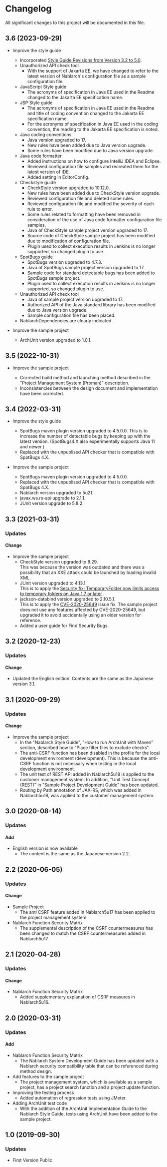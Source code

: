 # Changelog

All significant changes to this project will be documented in this file.

## 3.6 (2023-09-29)

- Improve the style guide
  - Incorporated [Style Guide Revisions from Version 3.2 to 5.0](https://github.com/Fintan-contents/coding-standards/blob/main/CHANGELOG.md).
  - Unauthorized API check tool
    - With the support of Jakarta EE, we have changed to refer to the latest version of Nablarch's configuration file as a sample configuration file.
  - JavaScript Style guide
    - The acronyms of specification in Java EE used in the Readme changed to the Jakarta EE specification name.
  - JSP Style guide
    - The acronyms of specification in Java EE used in the Readme and title of coding convention changed to the Jakarta EE specification name.
    - For the acronyms of specification in Java EE used in the coding convention, the reading to the Jakarta EE specification is noted.
  - Java coding conventions
    - Java version upgraded to 17.
    - New rules have been added due to Java version upgrade.
    - Some rules have been modified due to Java version upgrade.
  - Java code formatter
    - Added instructions on how to configure IntelliJ IDEA and Eclipse.
    - Reviewed configuration file samples and recreated them for the latest version of IDE.
    - Added setting in EditorConfig.
  - Checkstyle guide
    - CheckStyle version upgraded to 10.12.0.
    - New rules have been added due to CheckStyle version upgrade.
    - Reviewed configuration file and deleted some rules.
    - Reviewed configuration file and modified the severity of each rule to error.
    - Some rules related to formatting have been removed in consideration of the use of Java code formatter configuration file samples.
    - Java of CheckStyle sample project version upgraded to 17.
    - Source code of CheckStyle sample project has been modified due to modification of configuration file.
    - Plugin used to collect execution results in Jenkins is no longer supported, so changed plugin to use.
  - SpotBugs guide
    - SpotBugs version upgraded to 4.7.3.
    - Java of SpotBugs sample project version upgraded to 17.
    - Sample code for standard detectable bugs has been added to SpotBugs sample project.
    - Plugin used to collect execution results in Jenkins is no longer supported, so changed plugin to use.
  - Unauthorized API check tool
    - Java of sample project version upgraded to 17.
    - Authorized API of the Java standard library has been modified due to Java version upgrade.
    - Sample configuration file has been placed.
  - NablarchDependencies are clearly indicated.

- Improve the sample project
  - ArchUnit version upgraded to 1.0.1.

## 3.5 (2022-10-31)

- Improve the sample project

  - Corrected build method and launching method described in the "Project Management System (Proman)" description.
  - Inconsistencies between the design document and implementation have been corrected.

## 3.4 (2022-03-31)

- Improve the style guide
  
  - SpotBugs maven plugin version upgraded to 4.5.0.0.
    This is to increase the number of detectable bugs by keeping up with the latest version.
    (SpotBugs4.X also experimentally supports Java 11 and newer.)
  - Replaced with the unpublised API checker that is compatible with SpotBugs 4.X.
  
- Improve the sample project

  - SpotBugs maven plugin version upgraded to 4.5.0.0.
  - Replaced with the unpublised API checker that is compatible with SpotBugs 4.X.
  - Nablarch version upgraded to 5u21.
  - javax.ws.rs-api upgrade to 2.1.1.
  - JUnit version upgrade to 5.8.2.

## 3.3 (2021-03-31)
### Updates
#### Change
- Improve the sample project
  - CheckStyle version upgraded to 8.29.  
    This was because the version was outdated and there was a possibility that an XXE attack could be launched by loading invalid XML.
  - JUnit version upgraded to 4.13.1.  
    This is to apply the [Security fix: TemporaryFolder now limits access to temporary folders on Java 1.7 or later](https://github.com/junit-team/junit4/blob/HEAD/doc/ReleaseNotes4.13.1.md#security-fix-temporaryfolder-now-limits-access-to-temporary-folders-on-java-17-or-later) .
  - jackson-databind version upgraded to 2.10.5.1.  
    This is to apply the [CVE-2020-25649](https://cve.mitre.org/cgi-bin/cvename.cgi?name=CVE-2020-25649) issue fix. The sample project does not use any features affected by CVE-2020-25649, but upgraded it to avoid accidentally using an older version for reference.
  - Added a user guide for Find Security Bugs.

## 3.2 (2020-12-23)
### Updates
#### Change
- Updated the English edition. Contents are the same as the Japanese version 3.1.

## 3.1 (2020-09-29)
### Updates
#### Change
- Improve the sample project
  - In the "Nablarch Style Guide", "How to run ArchUnit with Maven" section, described how to "Place filter files to exclude checks".
  - The anti-CSRF function has been disabled in the profile for the local development environment (development). This is because the anti-CSRF function is not necessary when testing in the local development environment.
  - The unit test of REST API added in Nablarch5u18 is applied to the customer management system. In addition, "Unit Test Concept (REST)" in "Sample Project Development Guide" has been updated.
  - Routing by Path annotation of JAX-RS, which was added in Nablarch5u18, was applied to the customer management system.

## 3.0 (2020-08-14)
### Updates
#### Add
- English version is now available
  - The content is the same as the Japanese version 2.2.

## 2.2 (2020-06-05)
### Updates
#### Change
- Sample Project
  - The anti CSRF feature added in Nablarch5u17 has been applied to the project management system.
- Nablarch Function Security Matrix
  - The supplemental description of the CSRF countermeasures has been changed to match the CSRF countermeasures added in Nablarch5u17.

## 2.1 (2020-04-28)
### Updates
#### Change
- Nablarch Function Security Matrix
  - Added supplementary explanation of CSRF measures in Nablarch5u16.

## 2.0 (2020-03-31)
### Updates
#### Add
- Nablarch Function Security Matrix
  - The Nablarch System Development Guide has been updated with a Nablarch security compatibility table that can be referenced during method design.
- Add features to the sample project
  - The project management system, which is available as a sample project, has a project search function and a project update function.
- Improving the testing process
  - Added automation of regression tests using JMeter.
- Adding ArchUnit test code
  - With the addition of the ArchUnit Implementation Guide to the Nablarch Style Guide, tests using ArchUnit have been added to the sample project.

## 1.0 (2019-09-30)
### Updates
- First Version Public
